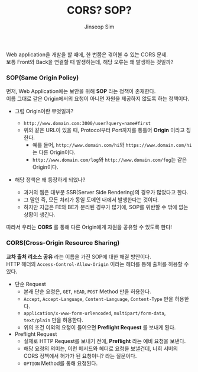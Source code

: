 ﻿---
layout: post
title: "CORS? SOP?"
categories: Tech
tags: [theory]
author:
  - Jinseop Sim
toc: true
---
Web application을 개발을 할 때에, 한 번쯤은 겪어볼 수 있는 CORS 문제.  
보통 Front와 Back을 연결할 때 발생하는데, 해당 오류는 왜 발생하는 것일까?  

### SOP(Same Origin Policy)
먼저, Web Application에는 보안을 위해 __SOP__ 라는 정책이 존재한다.  
이름 그대로 같은 Origin에서의 요청이 아니면 자원을 제공하지 않도록 하는 정책이다.  

- 그럼 Origin이란 무엇일까?  
  - ```http://www.domain.com:3000/user?query=name#first```
  - 위와 같은 URL이 있을 때, Protocol부터 Port까지를 통틀어 __Origin__ 이라고 칭한다.
    - 예를 들어, ```http://www.domain.com/hi```와 ```https://www.domain.com/hi```는 다른 Origin이다.
    - ```http://www.domain.com/log```와 ```http://www.domain.com/fog```는 같은 Origin이다.  

- 해당 정책은 왜 등장하게 되었나?
  - 과거의 웹은 대부분 SSR(Server Side Rendering)의 경우가 많았다고 한다.
  - 그 말인 즉, 모든 처리가 동일 도메인 내에서 발생한다는 것이다.
  - 하지만 지금은 FE와 BE가 분리된 경우가 많기에, SOP를 위반할 수 밖에 없는 상황이 생긴다.

따라서 우리는 __CORS__ 를 통해 다른 Origin에게 자원을 공유할 수 있도록 한다!

### CORS(Cross-Origin Resource Sharing)
__교차 출처 리소스 공유__ 라는 이름을 가진 SOP에 대한 해결 방안이다.  
HTTP 헤더의 ```Access-Control-Allow-Origin``` 이라는 헤더를 통해 출처를 허용할 수 있다.  

- 단순 Request
  - 본래 단순 요청은, ```GET```, ```HEAD```, ```POST``` Method 만을 허용한다.
  - ```Accept```, ```Accept-Language```, ```Content-Language```, ```Content-Type``` 만을 허용한다.
  - ```application/x-www-form-urlencoded```, ```multipart/form-data```, ```text/plain``` 만을 허용한다.
  - 위의 조건 이외의 요청이 들어오면 __Preflight Request__ 를 보내게 된다.
- Preflight Request
  - 실제로 HTTP Request를 보내기 전에, __Preflight__ 라는 예비 요청을 보낸다.
  - 해당 요청의 의미는, 이런 메서드와 헤더로 요청을 보낼건데, 너희 서버의 CORS 정책에서 허가가 된 요청이니? 라는 질문이다.
  - ```OPTION``` Method를 통해 요청된다.